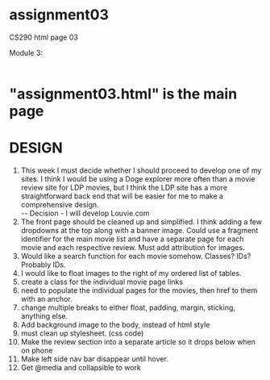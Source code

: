 # assignment03
CS290 html page 03  

Module 3:  
<br>  

# "assignment03.html" is the main page

# DESIGN  

1. This week I must decide whether I should proceed to develop one of my sites. I think I would be using a Doge explorer more often than a movie review site for LDP movies, but I think the LDP site has a more straightforward back end that will be easier for me to make a comprehensive design.  
-- Decision - I will develop Louvie.com  
2. The front page should be cleaned up and simplified. I think adding a few dropdowns at the top along with a banner image. Could use a fragment identifier for the main movie list and have a separate page for each movie and each respective review. Must add attribution for images.   
3. Would like a search function for each movie somehow. Classes? IDs? Probably IDs.  
4. I would like to float images to the right of my ordered list of tables.
5. create a class for the individual movie page links
6. need to populate the individual pages for the movies, then href to them with an anchor.  
7. change multiple breaks to either float, padding, margin, sticking, anything else.   
8. Add background image to the body, instead of html style
9. must clean up stylesheet. (css code)  
10. Make the review section into a separate article so it drops below when on phone
11. Make left side nav bar disappear until hover.
12. Get @media and collapsible to work


